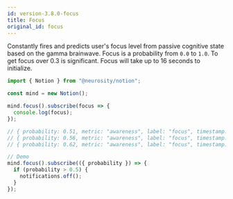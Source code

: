 ```yaml
---
id: version-3.8.0-focus
title: Focus
original_id: focus
---
```


Constantly fires and predicts user's focus level from passive cognitive state based on the gamma brainwave. Focus is a probability from `0.0` to `1.0`. To get focus over 0.3 is significant. Focus will take up to 16 seconds to initialize.

```js
import { Notion } from "@neurosity/notion";

const mind = new Notion();

mind.focus().subscribe(focus => {
  console.log(focus);
});

// { probability: 0.51, metric: "awareness", label: "focus", timestamp:  1569961321102 }
// { probability: 0.56, metric: "awareness", label: "focus", timestamp:  1569961321106 }
// { probability: 0.62, metric: "awareness", label: "focus", timestamp:  1569961321111 }

// Demo
mind.focus().subscribe(({ probability }) => {
  if (probability > 0.5) {
    notifications.off();
  }
});
```
